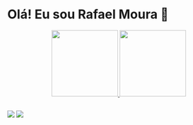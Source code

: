 
# Olá! Eu sou Rafael Moura 👋
<div align="center">
  <a href="https://github.com/Rafael-Moura-Santos">
  <img height="150em" src="https://github-readme-stats.vercel.app/api?username=Rafael-Moura-Santos&show_icons=true&theme=cobalt&include_all_commits=true&count_private=true"/>
  <img height="150em" src="https://github-readme-stats.vercel.app/api/top-langs/?username=Rafael-Moura-Santos&layout=compact&langs_count=7&theme=cobalt"/>
</div>
  
  ##
 
<div> 
    <a href="https://www.linkedin.com/in/rafael-moura-77a312230/" target="_blank"><img src="https://img.shields.io/badge/-LinkedIn-%230077B5?style=for-the-badge&logo=linkedin&logoColor=white" target="_blank"></a> 
  <a href = "mailto:rafamoura.sr20@gmail.com"><img src="https://img.shields.io/badge/-Gmail-%23333?style=for-the-badge&logo=gmail&logoColor=white" target="_blank"></a>
 
 
 
 
 
</div>
